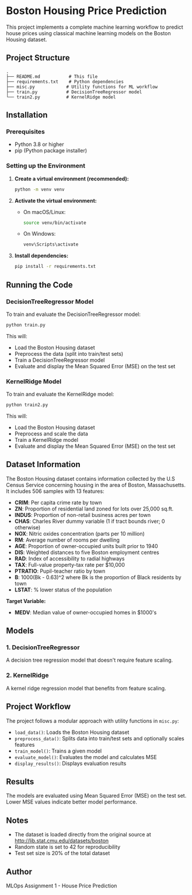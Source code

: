 # Boston Housing Price Prediction

This project implements a complete machine learning workflow to predict house prices using classical machine learning models on the Boston Housing dataset.

## Project Structure

```
.
├── README.md           # This file
├── requirements.txt    # Python dependencies
├── misc.py            # Utility functions for ML workflow
├── train.py           # DecisionTreeRegressor model
└── train2.py          # KernelRidge model
```

## Installation

### Prerequisites

- Python 3.8 or higher
- pip (Python package installer)

### Setting up the Environment

1. **Create a virtual environment (recommended):**
   ```bash
   python -m venv venv
   ```

2. **Activate the virtual environment:**
   - On macOS/Linux:
     ```bash
     source venv/bin/activate
     ```
   - On Windows:
     ```bash
     venv\Scripts\activate
     ```

3. **Install dependencies:**
   ```bash
   pip install -r requirements.txt
   ```

## Running the Code

### DecisionTreeRegressor Model

To train and evaluate the DecisionTreeRegressor model:

```bash
python train.py
```

This will:
- Load the Boston Housing dataset
- Preprocess the data (split into train/test sets)
- Train a DecisionTreeRegressor model
- Evaluate and display the Mean Squared Error (MSE) on the test set

### KernelRidge Model

To train and evaluate the KernelRidge model:

```bash
python train2.py
```

This will:
- Load the Boston Housing dataset
- Preprocess and scale the data
- Train a KernelRidge model
- Evaluate and display the Mean Squared Error (MSE) on the test set

## Dataset Information

The Boston Housing dataset contains information collected by the U.S Census Service concerning housing in the area of Boston, Massachusetts. It includes 506 samples with 13 features:

- **CRIM**: Per capita crime rate by town
- **ZN**: Proportion of residential land zoned for lots over 25,000 sq.ft.
- **INDUS**: Proportion of non-retail business acres per town
- **CHAS**: Charles River dummy variable (1 if tract bounds river; 0 otherwise)
- **NOX**: Nitric oxides concentration (parts per 10 million)
- **RM**: Average number of rooms per dwelling
- **AGE**: Proportion of owner-occupied units built prior to 1940
- **DIS**: Weighted distances to five Boston employment centres
- **RAD**: Index of accessibility to radial highways
- **TAX**: Full-value property-tax rate per $10,000
- **PTRATIO**: Pupil-teacher ratio by town
- **B**: 1000(Bk - 0.63)^2 where Bk is the proportion of Black residents by town
- **LSTAT**: % lower status of the population

**Target Variable:**
- **MEDV**: Median value of owner-occupied homes in $1000's

## Models

### 1. DecisionTreeRegressor
A decision tree regression model that doesn't require feature scaling.

### 2. KernelRidge
A kernel ridge regression model that benefits from feature scaling.

## Project Workflow

The project follows a modular approach with utility functions in `misc.py`:

- `load_data()`: Loads the Boston Housing dataset
- `preprocess_data()`: Splits data into train/test sets and optionally scales features
- `train_model()`: Trains a given model
- `evaluate_model()`: Evaluates the model and calculates MSE
- `display_results()`: Displays evaluation results

## Results

The models are evaluated using Mean Squared Error (MSE) on the test set. Lower MSE values indicate better model performance.

## Notes

- The dataset is loaded directly from the original source at http://lib.stat.cmu.edu/datasets/boston
- Random state is set to 42 for reproducibility
- Test set size is 20% of the total dataset

## Author

MLOps Assignment 1 - House Price Prediction

